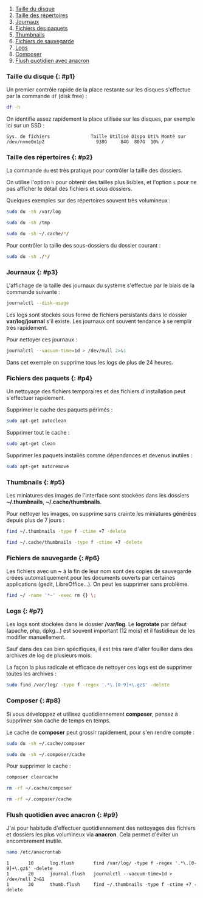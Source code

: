 1. [Taille du disque](<#p1>)
2. [Taille des répertoires](<#p2>)
3. [Journaux](<#p3>)
4. [Fichiers des paquets](<#p4>)
5. [Thumbnails](<#p5>)
6. [Fichiers de sauvegarde](<#p6>)
7. [Logs](<#p7>)
8. [Composer](<#p8>)
9. [Flush quotidien avec anacron](<#p9>)

### Taille du disque {: #p1}

Un premier contrôle rapide de la place restante sur les disques s'effectue par la commande `df` (disk free) :

```bash
df -h
```

On identifie assez rapidement la place utilisée sur les disques, par exemple ici sur un SSD :

```
Sys. de fichiers               Taille Utilisé Dispo Uti% Monté sur
/dev/nvme0n1p2                   938G     84G  807G  10% /
```

### Taille des répertoires {: #p2}

La commande `du` est très pratique pour contrôler la taille des dossiers.

On utilise l'option `h` pour obtenir des tailles plus lisibles, et l'option `s` pour ne pas afficher le détail des fichiers et sous dossiers.

Quelques exemples sur des répertoires souvent très volumineux :

```bash
sudo du -sh /var/log
```

```bash
sudo du -sh /tmp
```

```bash
sudo du -sh ~/.cache/*/
```

Pour contrôler la taille des sous-dossiers du dossier courant :

```bash
sudo du -sh ./*/
```

### Journaux {: #p3}

L'affichage de la taille des journaux du système s'effectue par le biais de la commande suivante :

```bash
journalctl --disk-usage
```

Les logs sont stockés sous forme de fichiers persistants dans le dossier **var/log/journal** s'il existe. Les journaux ont souvent tendance à se remplir très rapidement.

Pour nettoyer ces journaux :

```bash
journalctl --vacuum-time=1d > /dev/null 2>&1
```

Dans cet exemple on supprime tous les logs de plus de 24 heures.

### Fichiers des paquets {: #p4}

Un nettoyage des fichiers temporaires et des fichiers d'installation peut s'effectuer rapidement.

Supprimer le cache des paquets périmés :

```bash
sudo apt-get autoclean
```

Supprimer tout le cache :

```bash
sudo apt-get clean
```

Supprimer les paquets installés comme dépendances et devenus inutiles :

```bash
sudo apt-get autoremove
```

### Thumbnails {: #p5}

Les miniatures des images de l'interface sont stockées dans les dossiers **~/.thumbnails**, **~/.cache/thumbnails**.

Pour nettoyer les images, on supprime sans crainte les miniatures générées depuis plus de 7 jours :

```bash
find ~/.thumbnails -type f -ctime +7 -delete
```

```bash
find ~/.cache/thumbnails -type f -ctime +7 -delete
```

### Fichiers de sauvegarde {: #p6}

Les fichiers avec un **~** à la fin de leur nom sont des copies de sauvegarde créées automatiquement pour les documents ouverts par certaines applications (gedit, LibreOffice...). On peut les supprimer sans problème.

```bash
find ~/ -name '*~' -exec rm {} \;
```

### Logs {: #p7}

Les logs sont stockées dans le dossier **/var/log**. Le **logrotate** par défaut (apache, php, dpkg...) est souvent important (12 mois) et il fastidieux de les modifier manuellement.

Sauf dans des cas bien spécifiques, il est très rare d'aller fouiller dans des archives de log de plusieurs mois.

La façon la plus radicale et efficace de nettoyer ces logs est de supprimer toutes les archives :

```bash
sudo find /var/log/ -type f -regex '.*\.[0-9]+\.gz$' -delete
```

### Composer {: #p8}

Si vous développez et utilisez quotidiennement **composer**, pensez à supprimer son cache de temps en temps.

Le cache de **composer** peut grossir rapidement, pour s'en rendre compte :

```bash
sudo du -sh ~/.cache/composer
```

```bash
sudo du -sh ~/.composer/cache
```

Pour supprimer le cache :

```bash
composer clearcache
```

```bash
rm -rf ~/.cache/composer
```

```bash
rm -rf ~/.composer/cache
```

### Flush quotidien avec anacron {: #p9}

J'ai pour habitude d'effectuer quotidiennement des nettoyages des fichiers et dossiers les plus volumineux via **anacron**. Cela permet d'éviter un encombrement inutile.

```bash
nano /etc/anacrontab
```

```
1       10      log.flush       find /var/log/ -type f -regex '.*\.[0-9]+\.gz$' -delete
1       20      journal.flush   journalctl --vacuum-time=1d > /dev/null 2>&1
1       30      thumb.flush     find ~/.thumbnails -type f -ctime +7 -delete
```